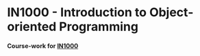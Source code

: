 # IN1000 - Introduction to Object-oriented Programming
#### Course-work for [IN1000](https://www.uio.no/studier/emner/matnat/ifi/IN1000/)
